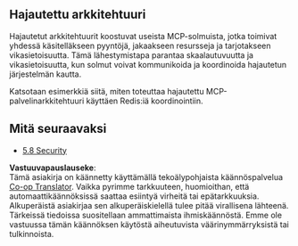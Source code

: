 <!--
CO_OP_TRANSLATOR_METADATA:
{
  "original_hash": "cd973a4e381337c6a3ac2443e7548e63",
  "translation_date": "2025-07-14T02:31:18+00:00",
  "source_file": "05-AdvancedTopics/mcp-scaling/README.md",
  "language_code": "fi"
}
-->
## Hajautettu arkkitehtuuri

Hajautetut arkkitehtuurit koostuvat useista MCP-solmuista, jotka toimivat yhdessä käsitelläkseen pyyntöjä, jakaakseen resursseja ja tarjotakseen vikasietoisuutta. Tämä lähestymistapa parantaa skaalautuvuutta ja vikasietoisuutta, kun solmut voivat kommunikoida ja koordinoida hajautetun järjestelmän kautta.

Katsotaan esimerkkiä siitä, miten toteuttaa hajautettu MCP-palvelinarkkitehtuuri käyttäen Redis:iä koordinointiin.

## Mitä seuraavaksi

- [5.8 Security](../mcp-security/README.md)

**Vastuuvapauslauseke**:  
Tämä asiakirja on käännetty käyttämällä tekoälypohjaista käännöspalvelua [Co-op Translator](https://github.com/Azure/co-op-translator). Vaikka pyrimme tarkkuuteen, huomioithan, että automaattikäännöksissä saattaa esiintyä virheitä tai epätarkkuuksia. Alkuperäistä asiakirjaa sen alkuperäiskielellä tulee pitää virallisena lähteenä. Tärkeissä tiedoissa suositellaan ammattimaista ihmiskäännöstä. Emme ole vastuussa tämän käännöksen käytöstä aiheutuvista väärinymmärryksistä tai tulkinnoista.